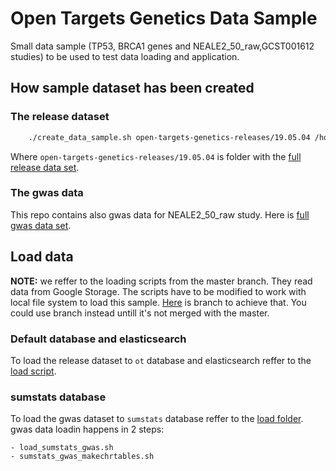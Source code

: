 # Open Targets Genetics Data Sample

Small data sample (TP53, BRCA1 genes and NEALE2_50_raw,GCST001612 studies) to be used to test data loading and application.

## How sample dataset has been created

### The release dataset

```bash
    ./create_data_sample.sh open-targets-genetics-releases/19.05.04 /home/user/output ENSG00000012048,ENSG00000141510 NEALE2_50_raw,GCST001612
```
Where `open-targets-genetics-releases/19.05.04` is folder with the [full release data set].

### The gwas data

This repo contains also gwas data for NEALE2_50_raw study. Here is [full gwas data set].

## Load data

**NOTE:** we reffer to the loading scripts from the master branch. They read data from Google Storage.
The scripts have to be modified to work with local file system to load this sample. [Here](https://github.com/thehyve/genetics-backend/tree/load_from_local_disk/loaders/clickhouse) is branch to achieve that. You could use branch instead untill it's not merged with the master.

### Default database and elasticsearch

To load the release dataset to `ot` database and elasticsearch reffer to the [load script](https://github.com/thehyve/genetics-backend/blob/master/loaders/clickhouse/create_and_load_everything_from_scratch.sh).

### sumstats database

To load the gwas dataset to `sumstats` database reffer to the [load folder](https://github.com/opentargets/genetics-backend/tree/master/loaders/clickhouse/scripts).
gwas data loadin happens in 2 steps:

    - load_sumstats_gwas.sh
    - sumstats_gwas_makechrtables.sh

[full release data set]: https://console.cloud.google.com/storage/browser/open-targets-genetics-releases/19.05.04
[full gwas data set]: https://console.cloud.google.com/storage/browser/genetics-portal-sumstats/gwas
